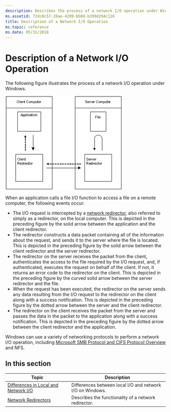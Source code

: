 ```yaml
---
description: Describes the process of a network I/O operation under Windows.
ms.assetid: 72dc0c57-28ae-4289-bb0d-b399d294c126
title: Description of a Network I/O Operation
ms.topic: reference
ms.date: 05/31/2018
---
```


# Description of a Network I/O Operation

The following figure illustrates the process of a network I/O operation under Windows.

![network i/o operation under windows](images/fig4.png)

When an application calls a file I/O function to access a file on a remote computer, the following events occur:

-   The I/O request is intercepted by a [network redirector](network-redirectors.md), also referred to simply as a redirector, on the local computer. This is depicted in the preceding figure by the solid arrow between the application and the client redirector.
-   The redirector constructs a data packet containing all of the information about the request, and sends it to the server where the file is located. This is depicted in the preceding figure by the solid arrow between the client redirector and the server redirector.
-   The redirector on the server receives the packet from the client, authenticates the access to the file required by the I/O request, and, if authenticated, executes the request on behalf of the client. If not, it returns an error code to the redirector on the client. This is depicted in the preceding figure by the curved solid arrow between the server redirector and the file.
-   When the request has been executed, the redirector on the server sends any data resulting from the I/O request to the redirector on the client along with a success notification. This is depicted in the preceding figure by the dotted arrow between the server and the client redirector.
-   The redirector on the client receives the packet from the server and passes the data in the packet to the application along with a success notification. This is depicted in the preceding figure by the dotted arrow between the client redirector and the application.

Windows can use a variety of networking protocols to perform a network I/O operation, including [Microsoft SMB Protocol and CIFS Protocol Overview](microsoft-smb-protocol-and-cifs-protocol-overview.md) and NFS.

## In this section



| Topic                                                                                       | Description                                                          |
|---------------------------------------------------------------------------------------------|----------------------------------------------------------------------|
| [Differences in Local and Network I/O](differences-in-local-and-network-i-o.md)<br/> | Differences between local I/O and network I/O on Windows.<br/> |
| [Network Redirectors](network-redirectors.md)<br/>                                   | Describes the functionality of a network redirector.<br/>      |



 

 

 




